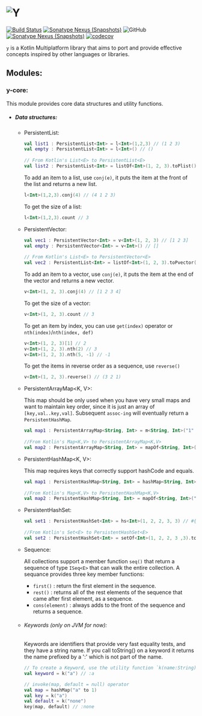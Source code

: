![Y](docs/art/logo-with-text.png)
========

[![Build Status](https://github.com/whyrising/y/workflows/build/badge.svg)](https://github.com/whyrising/y/actions) [![Sonatype Nexus (Snapshots)](https://img.shields.io/maven-central/v/com.github.whyrising.y/y-core?color=blue&label=latest%20release&server=https%3A%2F%2Foss.sonatype.org)](http://search.maven.org/#search|ga|1|com.github.whyrising.y) ![GitHub](https://img.shields.io/github/license/whyrising/y) [![Sonatype Nexus (Snapshots)](https://img.shields.io/nexus/s/com.github.whyrising.y/y-core?label=latest%20snapshot&server=https%3A%2F%2Foss.sonatype.org)](https://oss.sonatype.org/content/repositories/snapshots/com/github/whyrising/y/)
[![codecov](https://codecov.io/gh/whyrising/y/branch/main/graph/badge.svg?token=O7NV8M4TTP)](https://codecov.io/gh/whyrising/y)

`y` is a Kotlin Multiplatform library that aims to port and provide effective
concepts inspired by other languages or libraries.

## Modules:

### y-core:

This module provides core data structures and utility functions.

- ##### Data structures:

    - PersistentList<E>:

      ```kotlin
      val list1 : PersistentList<Int> = l<Int>(1,2,3) // (1 2 3)
      val empty : PersistentList<Int> = l<Int>() // ()
          
      // From Kotlin's List<E> to PersistentList<E>
      val list2 : PersistentList<Int> = listOf<Int>(1, 2, 3).toPlist() // (1 2 3)
      ```

      To add an item to a list, use `conj(e)`, it puts the item at the front
      of the list and returns a new list.

      ```kotlin
      l<Int>(1,2,3).conj(4) // (4 1 2 3)
      ```

      To get the size of a list:

      ```kotlin
      l<Int>(1,2,3).count // 3
      ```

    - PersistentVector<E>:

        ```kotlin
      val vec1 : PersistentVector<Int> = v<Int>(1, 2, 3) // [1 2 3]
        val empty : PersistentVector<Int> = v<Int>() // []
            
        // From Kotlin's List<E> to PersistentVector<E>
        val vec2 : PersistentList<Int> = listOf<Int>(1, 2, 3).toPvector() // [1 2 3]
      ```

      To add an item to a vector, use `conj(e)`, it puts the item at the end
      of the vector and returns a new vector.

      ```kotlin
      v<Int>(1, 2, 3).conj(4) // [1 2 3 4]
      ```

      To get the size of a vector:

      ```kotlin
      v<Int>(1, 2, 3).count // 3
      ```

      To get an item by index, you can use `get(index)` operator
      or `nth(index)`/`nth(index, def)`

      ```kotlin
      v<Int>(1, 2, 3)[1] // 2
      v<Int>(1, 2, 3).nth(2) // 3
      v<Int>(1, 2, 3).nth(5, -1) // -1
      ```

      To get the items in reverse order as a sequence, use `reverse()`

      ```kotlin
      v<Int>(1, 2, 3).reverse() // (3 2 1)
      ```

    - PersistentArrayMap<K, V>:

      This map should be only used when you have very small maps and want to
      maintain key order, since it is just an array of `[key,val..key,val]`.
      Subsequent `assoc-ing` will eventually return a `PersistentHashMap`.

        ```kotlin
        val map1 : PersistentArrayMap<String, Int> = m<String, Int>("1" to 1, "2" to 2) // {"1" 1, "2" 2}
              
        //From Kotlin's Map<K,V> to PersistentArrayMap<K,V>
        val map2 : PersistentArrayMap<String, Int> = mapOf<String, Int>("1" to 1, "2" to 2).toPArrayMap() // {"1" 1, "2" 2}
        ```

    - PersistentHashMap<K, V>:

      This map requires keys that correctly support hashCode and equals.

        ```kotlin
        val map1 : PersistentHashMap<String, Int> = hashMap<String, Int>("1" to 1, "2" to 2) // {"1" 1, "2" 2}
            
        //From Kotlin's Map<K,V> to PersistentHashMap<K,V>
        val map2 : PersistentHashMap<String, Int> = mapOf<String, Int>("1" to 1, "2" to 2).toPhashMap() // {"1" 1, "2" 2}
        ```

    - PersistentHashSet<E>:

      ```kotlin
      val set1 : PersistentHashSet<Int> = hs<Int>(1, 2, 2, 3, 3) // #{1 2 3}
          
      //From Kotlin's Set<E> to PersistentHashSet<E>
      val set2 : PersistentHashSet<Int> = setOf<Int>(1, 2, 2, 3 ,3).toPhashSet() // #{1 2 3}
      ```

    - Sequence:

      All collections support a member function `seq()` that return a
      sequence of type `ISeq<E>` that can walk the entire collection. A
      sequance provides three key member functions:

        - `first()` : return the first element in the sequence.
        - `rest()` : returns all of the rest elements of the sequence that
          came after first element, as a sequence.
        - `cons(element)` : always adds to the front of the sequence and
          returns a sequence.

    - ###### Keywords (only on JVM for now):

      Keywords are identifiers that provide very fast equality tests, and they
      have a string name. If you call toString() on a keyword it returns the
      name prefixed by a ':' which is not part of the name.

      ```kotlin
      // To create a Keyword, use the utility function `k(name:String)`:
      val keyword = k("a") // :a
      
      // invoke(map, default = null) operator
      val map = hashMap("a" to 1)
      val key = k("a")
      val default = k("none")
      key(map, default) // :none
      ```
